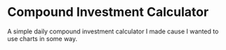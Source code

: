 # Compound Investment Calculator
 
A simple daily compound investment calculator I made cause I wanted to use charts in some way.
